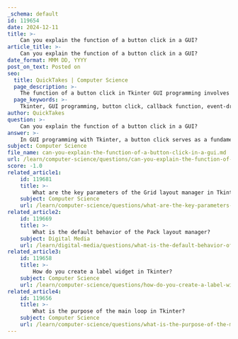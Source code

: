 ```yaml
---
_schema: default
id: 119654
date: 2024-12-11
title: >-
    Can you explain the function of a button click in a GUI?
article_title: >-
    Can you explain the function of a button click in a GUI?
date_format: MMM DD, YYYY
post_on_text: Posted on
seo:
  title: QuickTakes | Computer Science
  page_description: >-
    The function of a button click in Tkinter GUI programming involves triggering callback functions, enabling dynamic interactions, and enhancing user experience through event-driven programming.
  page_keywords: >-
    Tkinter, GUI programming, button click, callback function, event-driven model, button creation, event binding, dynamic interaction, event handling, user-friendly interfaces
author: QuickTakes
question: >-
    Can you explain the function of a button click in a GUI?
answer: >-
    In GUI programming with Tkinter, a button click serves as a fundamental event that triggers specific actions within the application. When a user clicks a button, it invokes a function known as a callback function, which is defined in the button's `command` parameter. This mechanism is part of the event-driven programming model that Tkinter employs.\n\nHere’s a breakdown of how a button click functions in a Tkinter application:\n\n1. **Button Creation**: A button is created using the `Button` widget. You can specify its appearance and the action it should perform when clicked. For example:\n   ```python\n   import tkinter as tk\n\n   def on_button_click():\n       label.config(text="Button Clicked!")\n\n   root = tk.Tk()\n   label = tk.Label(root, text="Click the button:")\n   label.pack()\n   button = tk.Button(root, text="Click Me", command=on_button_click)\n   button.pack()\n   root.mainloop()\n   ```\n\n2. **Event Binding**: The button is associated with an event, specifically the mouse click event. In Tkinter, this is typically represented as "Button-1" for a left mouse button click. When the button is clicked, the event handler (the function specified in the `command` parameter) is executed.\n\n3. **Callback Function**: The function defined to handle the button click (in this case, `on_button_click`) is called when the button is pressed. This function can perform various tasks, such as updating the GUI, processing data, or interacting with a database.\n\n4. **Dynamic Interaction**: The button click allows for dynamic interaction within the application. For instance, it can change the text of a label, open a new window, or execute any other function that enhances user experience.\n\n5. **Event Handling**: Tkinter provides a robust event handling system, allowing developers to bind additional events to buttons or other widgets. This can include actions like double-clicking or keyboard events, which can be managed using the `.bind()` method.\n\nIn summary, a button click in a Tkinter GUI is a powerful way to trigger actions and create interactive applications. By defining callback functions and binding them to button events, developers can create responsive and user-friendly interfaces.
subject: Computer Science
file_name: can-you-explain-the-function-of-a-button-click-in-a-gui.md
url: /learn/computer-science/questions/can-you-explain-the-function-of-a-button-click-in-a-gui
score: -1.0
related_article1:
    id: 119681
    title: >-
        What are the key parameters of the Grid layout manager in Tkinter?
    subject: Computer Science
    url: /learn/computer-science/questions/what-are-the-key-parameters-of-the-grid-layout-manager-in-tkinter
related_article2:
    id: 119669
    title: >-
        What is the default behavior of the Pack layout manager?
    subject: Digital Media
    url: /learn/digital-media/questions/what-is-the-default-behavior-of-the-pack-layout-manager
related_article3:
    id: 119658
    title: >-
        How do you create a label widget in Tkinter?
    subject: Computer Science
    url: /learn/computer-science/questions/how-do-you-create-a-label-widget-in-tkinter
related_article4:
    id: 119656
    title: >-
        What is the purpose of the main loop in Tkinter?
    subject: Computer Science
    url: /learn/computer-science/questions/what-is-the-purpose-of-the-main-loop-in-tkinter
---
```


&nbsp;